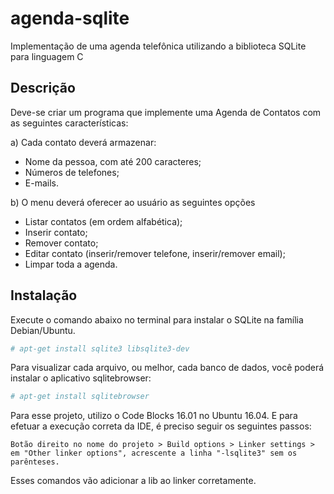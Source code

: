 # agenda-sqlite
Implementação de uma agenda telefônica utilizando a biblioteca SQLite para linguagem C

## Descrição
Deve-se criar um programa que implemente uma Agenda de Contatos com as seguintes características:

a) Cada contato deverá armazenar:
* Nome da pessoa, com até 200 caracteres;
* Números de telefones;
* E-mails.

b) O menu deverá oferecer ao usuário as seguintes opções
* Listar contatos (em ordem alfabética);
* Inserir contato;
* Remover contato;
* Editar contato (inserir/remover telefone, inserir/remover email);
* Limpar toda a agenda.

## Instalação
Execute o comando abaixo no terminal para instalar o SQLite na família Debian/Ubuntu.

```sh
# apt-get install sqlite3 libsqlite3-dev
```
Para visualizar cada arquivo, ou melhor, cada banco de dados, você poderá instalar o aplicativo sqlitebrowser:

```sh
# apt-get install sqlitebrowser
```

Para esse projeto, utilizo o Code Blocks 16.01 no Ubuntu 16.04. E para efetuar a execução correta da IDE, é preciso seguir os seguintes passos:

	Botão direito no nome do projeto > Build options > Linker settings > em "Other linker options", acrescente a linha "-lsqlite3" sem os parênteses.

Esses comandos vão adicionar a lib ao linker corretamente.

